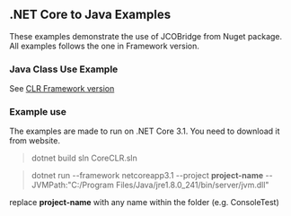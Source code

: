 ## .NET Core to Java Examples
These examples demonstrate the use of JCOBridge from Nuget package. All examples follows the one in Framework version.

### Java Class Use Example

See [CLR Framework version](../Framework/README.md)

### Example use
The examples are made to run on .NET Core 3.1. You need to download it from website.

> dotnet build sln CoreCLR.sln

> dotnet run --framework netcoreapp3.1 --project **project-name** --JVMPath:"C:/Program Files/Java/jre1.8.0_241/bin/server/jvm.dll"

replace **project-name** with any name within the folder (e.g. ConsoleTest)